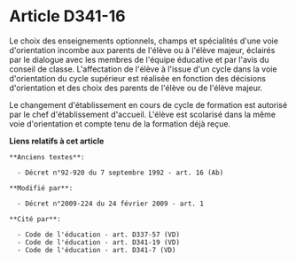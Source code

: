 # Article D341-16

Le choix des enseignements optionnels, champs et spécialités d'une voie d'orientation incombe aux parents de l'élève ou à
l'élève majeur, éclairés par le dialogue avec les membres de l'équipe éducative et par l'avis du conseil de classe.
L'affectation de l'élève à l'issue d'un cycle dans la voie d'orientation du cycle supérieur est réalisée en fonction des
décisions d'orientation et des choix des parents de l'élève ou de l'élève majeur.

Le changement d'établissement en cours de cycle de formation est autorisé par le chef d'établissement d'accueil. L'élève est
scolarisé dans la même voie d'orientation et compte tenu de la formation déjà reçue.

**Liens relatifs à cet article**

	**Anciens textes**:

	  - Décret n°92-920 du 7 septembre 1992 - art. 16 (Ab)

	**Modifié par**:

	  - Décret n°2009-224 du 24 février 2009 - art. 1

	**Cité par**:

	  - Code de l'éducation - art. D337-57 (VD)
	  - Code de l'éducation - art. D341-19 (VD)
	  - Code de l'éducation - art. D341-7 (VD)
